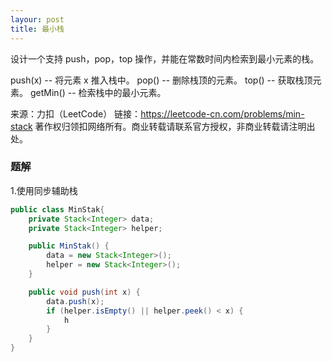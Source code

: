 ```yaml
---
layour: post
title: 最小栈
---
```

设计一个支持 push，pop，top 操作，并能在常数时间内检索到最小元素的栈。

push(x) -- 将元素 x 推入栈中。
pop() -- 删除栈顶的元素。
top() -- 获取栈顶元素。
getMin() -- 检索栈中的最小元素。

来源：力扣（LeetCode）
链接：https://leetcode-cn.com/problems/min-stack
著作权归领扣网络所有。商业转载请联系官方授权，非商业转载请注明出处。

### 题解
1.使用同步辅助栈
``` java
public class MinStak{
    private Stack<Integer> data;
    private Stack<Integer> helper;

    public MinStak() {
        data = new Stack<Integer>();
        helper = new Stack<Integer>();
    }

    public void push(int x) {
        data.push(x);
        if (helper.isEmpty() || helper.peek() < x) {
            h
        }
    }
}